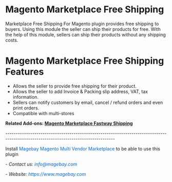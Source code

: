 <h1>Magento Marketplace Free Shipping</h1>
Marketplace Free Shipping For Magento plugin provides free shipping to buyers. Using this module the seller can ship their products for free. With the help of this module, sellers can ship their products without any shipping costs.
<h1>Magento Marketplace Free Shipping Features</h1>
<ul>
 	<li>Allows the seller to provide free shipping for their product.</li>
 	<li>Allows the seller to add Invoice &amp; Packing slip address, VAT, tax information.</li>
 	<li>Sellers can notify customers by email, cancel / refund orders and even print orders.</li>
 	<li>Compatible with multi-stores</li>
</ul>
<p><strong>Related Add-ons:&nbsp;<a href="https://github.com/magebaycom/marketplace-fastway-shipping-plugin">Magento Marketplace Fastway Shipping</a></strong></p>

<p>-----------------------------------------------------------------------------------------------------------------------------------</p>

<p>Install&nbsp;<a href="https://www.magebay.com/magento-multi-vendor-marketplace-extension" style="box-sizing: border-box; background-color: transparent; color: rgb(3, 102, 214); text-decoration-line: none;">Magebay Magento Multi Vendor Marketplace</a>&nbsp;to be able to use this plugin</p>

<p><em>- Contact&nbsp;us:&nbsp;<a href="mailto:info@magebay.com" style="box-sizing: border-box; background-color: transparent; color: rgb(3, 102, 214); text-decoration-line: none;">info@magebay.com</a></em></p>

<p><em>- Website:&nbsp;<a href="https://www.magebay.com/" style="box-sizing: border-box; background-color: transparent; color: rgb(3, 102, 214); text-decoration-line: none;">https://www.magebay.com</a></em></p>

